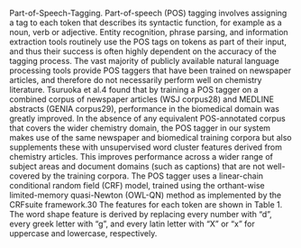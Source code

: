 Part-of-Speech-Tagging. Part-of-speech (POS) tagging
involves assigning a tag to each token that describes its
syntactic function, for example as a noun, verb or adjective.
Entity recognition, phrase parsing, and information extraction
tools routinely use the POS tags on tokens as part of their
input, and thus their success is often highly dependent on the
accuracy of the tagging process.
The vast majority of publicly available natural language
processing tools provide POS taggers that have been trained on
newspaper articles, and therefore do not necessarily perform
well on chemistry literature. Tsuruoka et al.4 found that by
training a POS tagger on a combined corpus of newspaper
articles (WSJ corpus28) and MEDLINE abstracts (GENIA
corpus29), performance in the biomedical domain was greatly
improved. In the absence of any equivalent POS-annotated
corpus that covers the wider chemistry domain, the POS tagger
in our system makes use of the same newspaper and biomedical
training corpora but also supplements these with unsupervised
word cluster features derived from chemistry articles. This
improves performance across a wider range of subject areas and
document domains (such as captions) that are not well-covered
by the training corpora.
The POS tagger uses a linear-chain conditional random field
(CRF) model, trained using the orthant-wise limited-memory
quasi-Newton (OWL-QN) method as implemented by the
CRFsuite framework.30 The features for each token are shown
in Table 1. The word shape feature is derived by replacing every
number with “d”, every greek letter with “g”, and every latin
letter with “X” or “x” for uppercase and lowercase, respectively.
